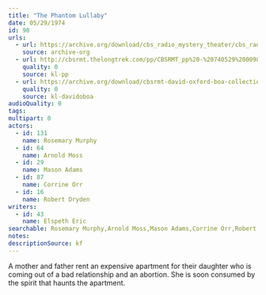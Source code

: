 ```yaml
---
title: "The Phantom Lullaby"
date: 05/29/1974
id: 98
urls: 
  - url: https://archive.org/download/cbs_radio_mystery_theater/cbs_radio_mystery_theater-0051-0100.zip/cbs_radio_mystery_theater-0051-0100%2Fcbsrmt_0098_the_phantom_lullaby.mp3
    source: archive-org
  - url: http://cbsrmt.thelongtrek.com/pp/CBSRMT_pp%20-%20740529%200098%20The%20Phantom%20Lullaby.mp3
    quality: 0
    source: kl-pp
  - url: https://archive.org/download/cbsrmt-david-oxford-boa-collection/CBSRMT-740529-0098-The-Phantom-Lullaby-(128-44)_WBBM-JE-{BoA}.mp3
    quality: 0
    source: kl-davidoboa
audioQuality: 0
tags: 
multipart: 0
actors:  
  - id: 131
    name: Rosemary Murphy  
  - id: 64
    name: Arnold Moss  
  - id: 29
    name: Mason Adams  
  - id: 87
    name: Corrine Orr  
  - id: 16
    name: Robert Dryden
writers:  
  - id: 43
    name: Elspeth Eric
searchable: Rosemary Murphy,Arnold Moss,Mason Adams,Corrine Orr,Robert Dryden Elspeth Eric
notes: 
descriptionSource: kf
---
```

A mother and father rent an expensive apartment for their daughter who is coming out of a bad relationship and an abortion. She is soon consumed by the spirit that haunts the apartment.
